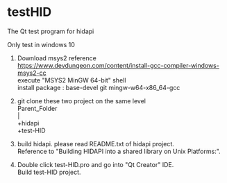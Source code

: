 # testHID
The Qt test program for hidapi

Only test in windows 10

1. Download msys2
   reference https://www.devdungeon.com/content/install-gcc-compiler-windows-msys2-cc  
   execute "MSYS2 MinGW 64-bit" shell  
   install package : base-devel git mingw-w64-x86_64-gcc  

2. git clone these two project on the same level  
	     Parent_Folder  
	       |  
	       +hidapi  
	       +test-HID  

3. build hidapi. please read README.txt of hidapi project.  
   Reference to "Building HIDAPI into a shared library on Unix Platforms:".  

2. Double click test-HID.pro and go into "Qt Creator" IDE.  
   Build test-HID project.  
